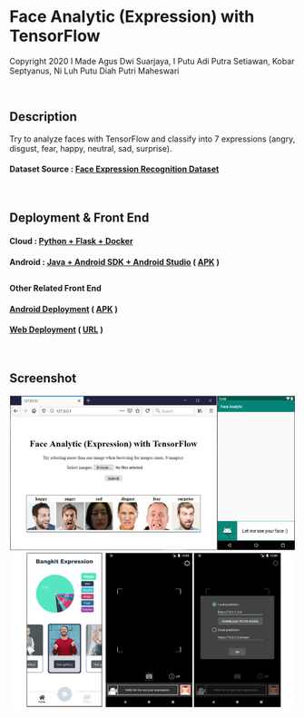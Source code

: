 # Face Analytic (Expression) with TensorFlow
Copyright 2020  I Made Agus Dwi Suarjaya, I Putu Adi Putra Setiawan, Kobar Septyanus, Ni Luh Putu Diah Putri Maheswari


&nbsp; 


## Description
Try to analyze faces with TensorFlow and classify into 7 expressions (angry, disgust, fear, happy, neutral, sad, surprise).
#### Dataset Source : [Face Expression Recognition Dataset](https://www.kaggle.com/jonathanoheix/face-expression-recognition-dataset)


&nbsp; 


## Deployment & Front End
#### Cloud : [Python + Flask + Docker](https://github.com/agussuarjaya/Face_Analytic_-Expression-/tree/master/Server)
#### Android : [Java + Android SDK + Android Studio](https://github.com/agussuarjaya/Face_Analytic_-Expression-/tree/master/Client) ( [APK](https://github.com/agussuarjaya/Face_Analytic_-Expression-/blob/master/Face_Analytic_(Expression)-debug.apk) )
##  
#### Other Related Front End
#### [Android Deployment](https://github.com/agussuarjaya/Face_Analytic_Android_-TFLite-Cloud-) ( [APK](https://github.com/agussuarjaya/Face_Analytic_Android_-TFLite-Cloud-/blob/master/Face_Analytic_Android_(TFLite%2BCloud)-debug.apk) )
#### [Web Deployment](https://github.com/kobars/React-predict-face-expression) ( [URL](https://react-predict-face-expression.kobar.now.sh/) )


&nbsp; 


## Screenshot
![Screenshot](readme.jpg)
